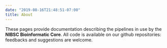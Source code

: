 ```yaml
---
date: "2019-08-16T21:48:51-07:00"
title: About
---
```

These pages provide documentation describing the pipelines in use by the **NIBSC Bioinformatic Core**.
All code is available on our github repositories: feedbacks and suggestions are welcome.